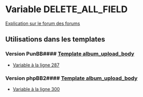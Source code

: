 # Variable DELETE_ALL_FIELD
[Explication sur le forum des forums](http://forum.forumactif.com/t294113-listing-des-variables#DELETE_ALL_FIELD)
## Utilisations dans les templates
### Version PunBB#### [Template album_upload_body](punbb/album_upload_body.md)
* [Variable à la ligne 287](../punbb/album_upload_body.tpl#L287)
### Version phpBB2#### [Template album_upload_body](subsilver/album_upload_body.md)
* [Variable à la ligne 300](../subsilver/album_upload_body.tpl#L300)